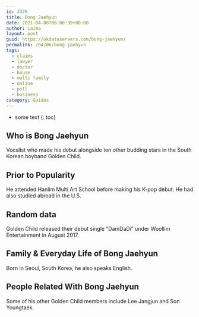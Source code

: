 ```yaml
---
id: 3370
title: Bong Jaehyun
date: 2021-04-06T06:00:39+00:00
author: Laima
layout: post
guid: https://ukdataservers.com/bong-jaehyun/
permalink: /04/06/bong-jaehyun
tags:
  - claims
  - lawyer
  - doctor
  - house
  - multi family
  - online
  - poll
  - business
category: Guides
---
```


* some text
{: toc}


## Who is Bong Jaehyun
                  
                  
                  
Vocalist who made his debut alongside ten other budding stars in the South Korean boyband Golden Child. 
                  
              
            
              
            
                
                
                
## Prior to Popularity
                  
                  
                  
He attended Hanlim Multi Art School before making his K-pop debut. He had also studied abroad in the U.S. 
                  
              
            
              
            
                
                
                
## Random data
                  
                  
                  
Golden Child released their debut single &#8220;DamDaDi&#8221; under Woollim Entertainment in August 2017. 
                  
              
            
              
            
                
                
                
## Family & Everyday Life of Bong Jaehyun
                  
                  
                  
Born in Seoul, South Korea, he also speaks English. 
                  
              
            
              
            
                
                
                
## People Related With Bong Jaehyun
                  
                  
                  
Some of his other Golden Child members include Lee Jangjun and Son Youngtaek. 
                  
              
            
              
            
                
              
            
              
              
            
            
              
            
          
          
          